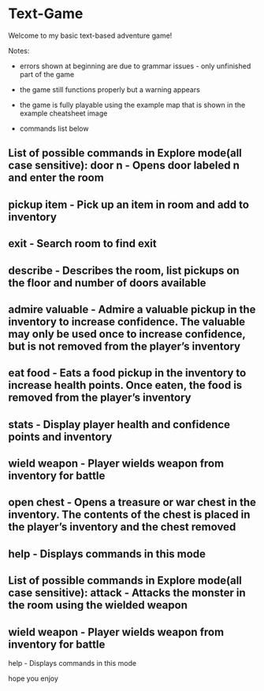 # Text-Game

Welcome to my basic text-based adventure game!

Notes:
- errors shown at beginning are due to grammar issues - only unfinished part of the game
- the game still functions properly but a warning appears

- the game is fully playable using the example map that is shown in the example cheatsheet image
- commands list below


List of possible commands in Explore mode(all case sensitive): 
door n - Opens door labeled n and enter the room
--------------------------------------------------------------------------------
pickup item - Pick up an item in room and add to inventory
--------------------------------------------------------------------------------
exit - Search room to find exit
--------------------------------------------------------------------------------
describe - Describes the room, list pickups on the floor and number of doors
available
--------------------------------------------------------------------------------
admire valuable - Admire a valuable pickup in the inventory to increase confidence.
The valuable may only be used once to increase confidence, but is
not removed from the player’s inventory
--------------------------------------------------------------------------------
eat food - Eats a food pickup in the inventory to increase health points. Once
eaten, the food is removed from the player’s inventory
--------------------------------------------------------------------------------
stats - Display player health and confidence points and inventory
--------------------------------------------------------------------------------
wield weapon - Player wields weapon from inventory for battle
--------------------------------------------------------------------------------
open chest - Opens a treasure or war chest in the inventory. The contents of the
chest is placed in the player’s inventory and the chest removed
--------------------------------------------------------------------------------
help - Displays commands in this mode
--------------------------------------------------------------------------------

List of possible commands in Explore mode(all case sensitive): 
attack - Attacks the monster in the room using the wielded weapon
--------------------------------------------------------------------------------
wield weapon - Player wields weapon from inventory for battle
--------------------------------------------------------------------------------
help - Displays commands in this mode


hope you enjoy
